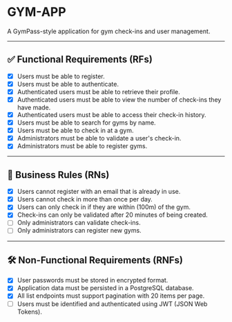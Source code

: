 # GYM-APP

A GymPass-style application for gym check-ins and user management.

---

## ✅ Functional Requirements (RFs)

- [x] Users must be able to register.
- [x] Users must be able to authenticate.
- [x] Authenticated users must be able to retrieve their profile.
- [x] Authenticated users must be able to view the number of check-ins they have made.
- [x] Authenticated users must be able to access their check-in history.
- [x] Users must be able to search for gyms by name.
- [x] Users must be able to check in at a gym.
- [x] Administrators must be able to validate a user's check-in.
- [x] Administrators must be able to register gyms.

---

## 📌 Business Rules (RNs)

- [x] Users cannot register with an email that is already in use.
- [x] Users cannot check in more than once per day.
- [x] Users can only check in if they are within (100m) of the gym.
- [x] Check-ins can only be validated after 20 minutes of being created.
- [ ] Only administrators can validate check-ins.
- [ ] Only administrators can register new gyms.

---

## 🛠️ Non-Functional Requirements (RNFs)

- [x] User passwords must be stored in encrypted format.
- [x] Application data must be persisted in a PostgreSQL database.
- [x] All list endpoints must support pagination with 20 items per page.
- [ ] Users must be identified and authenticated using JWT (JSON Web Tokens).
